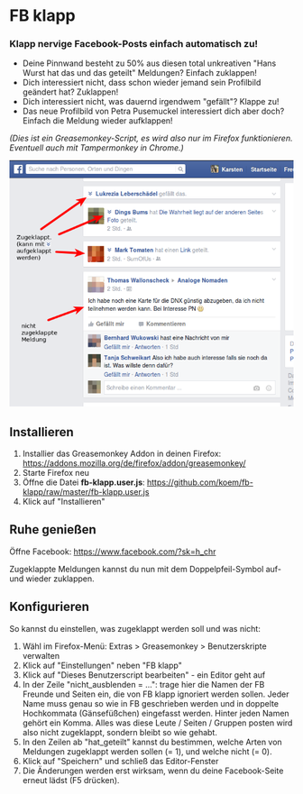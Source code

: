 # FB klapp

### Klapp nervige Facebook-Posts einfach automatisch zu!

* Deine Pinnwand besteht zu 50% aus diesen total unkreativen "Hans Wurst hat das und das geteilt" Meldungen? Einfach zuklappen!
* Dich interessiert nicht, dass schon wieder jemand sein Profilbild geändert hat? Zuklappen!
* Dich interessiert nicht, was dauernd irgendwem "gefällt"? Klappe zu!
* Das neue Profilbild von Petra Pusemuckel interessiert dich aber doch? Einfach die Meldung wieder aufklappen!

*(Dies ist ein Greasemonkey-Script, es wird also nur im Firefox funktionieren. Eventuell auch mit Tampermonkey in Chrome.)*

![Screenshot](https://raw.githubusercontent.com/koem/fb-klapp/master/screenshot.png)

## Installieren

1. Installier das Greasemonkey Addon in deinen Firefox: https://addons.mozilla.org/de/firefox/addon/greasemonkey/
1. Starte Firefox neu
1. Öffne die Datei **fb-klapp.user.js**: https://github.com/koem/fb-klapp/raw/master/fb-klapp.user.js
1. Klick auf "Installieren"

## Ruhe genießen

Öffne Facebook: https://www.facebook.com/?sk=h_chr

Zugeklappte Meldungen kannst du nun mit dem Doppelpfeil-Symbol auf- und wieder zuklappen.

## Konfigurieren

So kannst du einstellen, was zugeklappt werden soll und was nicht:

1. Wähl im Firefox-Menü: Extras &gt; Greasemonkey &gt; Benutzerskripte verwalten
1. Klick auf "Einstellungen" neben "FB klapp"
1. Klick auf "Dieses Benutzerscript bearbeiten" - ein Editor geht auf
1. In der Zeile "nicht_ausblenden = ...": trage hier die Namen der FB Freunde und Seiten ein, die von FB klapp ignoriert werden sollen. Jeder Name muss genau so wie in FB geschrieben werden und in doppelte Hochkommata (Gänsefüßchen) eingefasst werden. Hinter jeden Namen gehört ein Komma. Alles was diese Leute / Seiten / Gruppen posten wird also nicht zugeklappt, sondern bleibt so wie gehabt.
1. In den Zeilen ab "hat_geteilt" kannst du bestimmen, welche Arten von Meldungen zugeklappt werden sollen (= 1), und welche nicht (= 0).
1. Klick auf "Speichern" und schließ das Editor-Fenster
1. Die Änderungen werden erst wirksam, wenn du deine Facebook-Seite erneut lädst (F5 drücken).
